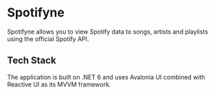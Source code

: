 # Spotifyne
Spotifyne allows you to view Spotify data to songs, artists and playlists using the official Spotify API.

## Tech Stack
The application is built on .NET 6 and uses Avalonia UI combined with Reactive UI as its MVVM framework.
